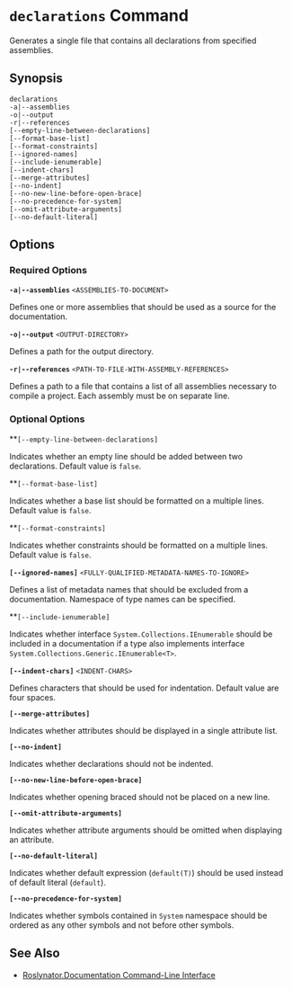 
# `declarations` Command

Generates a single file that contains all declarations from specified assemblies.

## Synopsis

```
declarations
-a|--assemblies
-o|--output
-r|--references
[--empty-line-between-declarations]
[--format-base-list]
[--format-constraints]
[--ignored-names]
[--include-ienumerable]
[--indent-chars]
[--merge-attributes]
[--no-indent]
[--no-new-line-before-open-brace]
[--no-precedence-for-system]
[--omit-attribute-arguments]
[--no-default-literal]
```

## Options

### Required Options

**`-a|--assemblies`** `<ASSEMBLIES-TO-DOCUMENT>`

Defines one or more assemblies that should be used as a source for the documentation.

**`-o|--output`** `<OUTPUT-DIRECTORY>`

Defines a path for the output directory.

**`-r|--references`** `<PATH-TO-FILE-WITH-ASSEMBLY-REFERENCES>`

Defines a path to a file that contains a list of all assemblies necessary to compile a project. Each assembly must be on separate line.

### Optional Options

**`[--empty-line-between-declarations]`

Indicates whether an empty line should be added between two declarations. Default value is `false`.

**`[--format-base-list]`

Indicates whether a base list should be formatted on a multiple lines. Default value is `false`.

**`[--format-constraints]`

Indicates whether constraints should be formatted on a multiple lines. Default value is `false`.

**`[--ignored-names]`** `<FULLY-QUALIFIED-METADATA-NAMES-TO-IGNORE>`

Defines a list of metadata names that should be excluded from a documentation. Namespace of type names can be specified.

**`[--include-ienumerable]`

Indicates whether interface `System.Collections.IEnumerable` should be included in a documentation if a type also implements interface `System.Collections.Generic.IEnumerable<T>`.

**`[--indent-chars]`** `<INDENT-CHARS>`

Defines characters that should be used for indentation. Default value are four spaces.

**`[--merge-attributes]`**

Indicates whether attributes should be displayed in a single attribute list.

**`[--no-indent]`**

Indicates whether declarations should not be indented.

**`[--no-new-line-before-open-brace]`**

Indicates whether opening braced should not be placed on a new line.

**`[--omit-attribute-arguments]`**

Indicates whether attribute arguments should be omitted when displaying an attribute.

**`[--no-default-literal]`**

Indicates whether default expression (`default(T)`) should be used instead of default literal (`default`).

**`[--no-precedence-for-system]`**

Indicates whether symbols contained in `System` namespace should be ordered as any other symbols and not before other symbols.

## See Also

* [Roslynator.Documentation Command-Line Interface](README.md)
